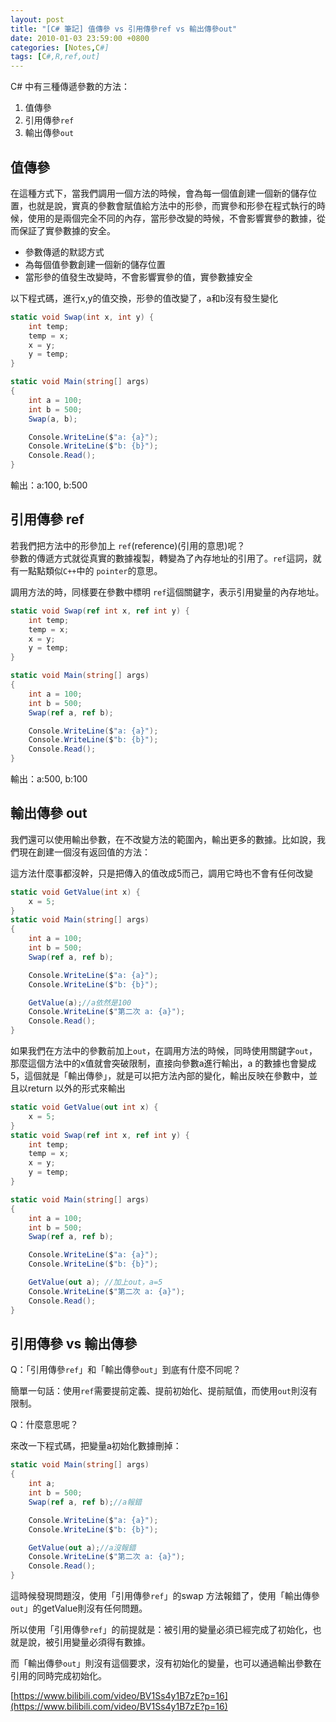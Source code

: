 ```yaml
---
layout: post
title: "[C# 筆記] 值傳參 vs 引用傳參ref vs 輸出傳參out"
date: 2010-01-03 23:59:00 +0800
categories: [Notes,C#]
tags: [C#,R,ref,out]
---
```


C# 中有三種傳遞參數的方法：
1. 值傳參
2. 引用傳參`ref`
3. 輸出傳參`out`

## 值傳參
在這種方式下，當我們調用一個方法的時候，會為每一個值創建一個新的儲存位置，也就是說，實真的參數會賦值給方法中的形參，而實參和形參在程式執行的時候，使用的是兩個完全不同的內存，當形參改變的時候，不會影響實參的數據，從而保証了實參數據的安全。

- 參數傳遞的默認方式
- 為每個值參數創建一個新的儲存位置
- 當形參的值發生改變時，不會影響實參的值，實參數據安全

以下程式碼，進行x,y的值交換，形參的值改變了，a和b沒有發生變化
```c#
static void Swap(int x, int y) {
    int temp;
    temp = x;
    x = y;
    y = temp;
}

static void Main(string[] args)
{
    int a = 100;
    int b = 500;
    Swap(a, b);

    Console.WriteLine($"a: {a}");
    Console.WriteLine($"b: {b}");
    Console.Read();
}
```
輸出：a:100, b:500

## 引用傳參 ref

若我們把方法中的形參加上 `ref`(reference)(引用的意思)呢？   
參數的傳遞方式就從真實的數據複製，轉變為了內存地址的引用了。`ref`這詞，就有一點點類似`C++`中的 `pointer`的意思。

調用方法的時，同樣要在參數中標明 `ref`這個關鍵字，表示引用變量的內存地址。

```c#
static void Swap(ref int x, ref int y) {
    int temp;
    temp = x;
    x = y;
    y = temp;
}

static void Main(string[] args)
{
    int a = 100;
    int b = 500;
    Swap(ref a, ref b);

    Console.WriteLine($"a: {a}");
    Console.WriteLine($"b: {b}");
    Console.Read();
}
```
輸出：a:500, b:100

## 輸出傳參 out
我們還可以使用輸出參數，在不改變方法的範圍內，輸出更多的數據。比如說，我們現在創建一個沒有返回值的方法：
        
這方法什麼事都沒幹，只是把傳入的值改成5而己，調用它時也不會有任何改變
```c#
static void GetValue(int x) {
    x = 5;
}
static void Main(string[] args)
{
    int a = 100;
    int b = 500;
    Swap(ref a, ref b);

    Console.WriteLine($"a: {a}");
    Console.WriteLine($"b: {b}");

    GetValue(a);//a依然是100
    Console.WriteLine($"第二次 a: {a}");
    Console.Read();
}
```


如果我們在方法中的參數前加上`out`，在調用方法的時候，同時使用關鍵字`out`，那麼這個方法中的x值就會突破限制，直接向參數a進行輸出，a 的數據也會變成5，這個就是「輸出傳參」，就是可以把方法內部的變化，輸出反映在參數中，並且以return 以外的形式來輸出
```c#
static void GetValue(out int x) {
    x = 5;
}
static void Swap(ref int x, ref int y) {
    int temp;
    temp = x;
    x = y;
    y = temp;
}

static void Main(string[] args)
{
    int a = 100;
    int b = 500;
    Swap(ref a, ref b);

    Console.WriteLine($"a: {a}");
    Console.WriteLine($"b: {b}");

    GetValue(out a); //加上out，a=5
    Console.WriteLine($"第二次 a: {a}");
    Console.Read();
}
```

## 引用傳參 vs 輸出傳參
Q：「引用傳參`ref`」和「輸出傳參`out`」到底有什麼不同呢？

簡單一句話：使用`ref`需要提前定義、提前初始化、提前賦值，而使用`out`則沒有限制。

Q：什麼意思呢？

來改一下程式碼，把變量a初始化數據刪掉：

```c#
static void Main(string[] args)
{
    int a;
    int b = 500;
    Swap(ref a, ref b);//a報錯

    Console.WriteLine($"a: {a}");
    Console.WriteLine($"b: {b}");

    GetValue(out a);//a沒報錯
    Console.WriteLine($"第二次 a: {a}");
    Console.Read();
}
```
這時候發現問題沒，使用「引用傳參`ref`」的swap 方法報錯了，使用「輸出傳參`out`」的getValue則沒有任何問題。

所以使用「引用傳參`ref`」的前提就是：被引用的變量必須已經完成了初始化，也就是說，被引用變量必須得有數據。

而「輸出傳參`out`」則沒有這個要求，沒有初始化的變量，也可以通過輸出參數在引用的同時完成初始化。

[https://www.bilibili.com/video/BV1Ss4y1B7zE?p=16](https://www.bilibili.com/video/BV1Ss4y1B7zE?p=16)